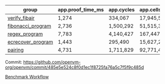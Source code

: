 | group | app.proof_time_ms | app.cycles | app.cells_used | leaf.proof_time_ms | leaf.cycles | leaf.cells_used |
| -- | -- | -- | -- | -- | -- | -- |
| [verify_fibair](https://github.com/openvm-org/openvm/blob/benchmark-results/benchmarks/verify_fibair-485e5e524c8f0d1ec1f8725fa76a5c7f5f9c485d.md) | 1,274 |  334,067 |  17,945,546 |- | - | - |
| [fibonacci_program](https://github.com/openvm-org/openvm/blob/benchmark-results/benchmarks/fibonacci-485e5e524c8f0d1ec1f8725fa76a5c7f5f9c485d.md) | 2,736 |  1,500,292 |  51,515,344 | 3,887 |  1,263,362 |  70,619,411 |
| [regex_program](https://github.com/openvm-org/openvm/blob/benchmark-results/benchmarks/regex-485e5e524c8f0d1ec1f8725fa76a5c7f5f9c485d.md) | 7,783 |  4,140,427 |  167,447,871 | 15,009 |  3,982,049 |  305,419,915 |
| [ecrecover_program](https://github.com/openvm-org/openvm/blob/benchmark-results/benchmarks/ecrecover-485e5e524c8f0d1ec1f8725fa76a5c7f5f9c485d.md) | 1,443 |  295,490 |  15,627,255 | 13,025 |  2,990,977 |  245,279,520 |
| [pairing](https://github.com/openvm-org/openvm/blob/benchmark-results/benchmarks/pairing-485e5e524c8f0d1ec1f8725fa76a5c7f5f9c485d.md) | 4,731 |  1,711,829 |  92,771,449 | 14,059 |  3,267,321 |  274,610,276 |


Commit: https://github.com/openvm-org/openvm/commit/485e5e524c8f0d1ec1f8725fa76a5c7f5f9c485d

[Benchmark Workflow](https://github.com/openvm-org/openvm/actions/runs/14023354453)
